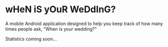 # wHeN iS yOuR WeDdInG?

A mobile Android application designed to help you keep track of how many times people ask, "When is your wedding?"

Statistics coming soon...
